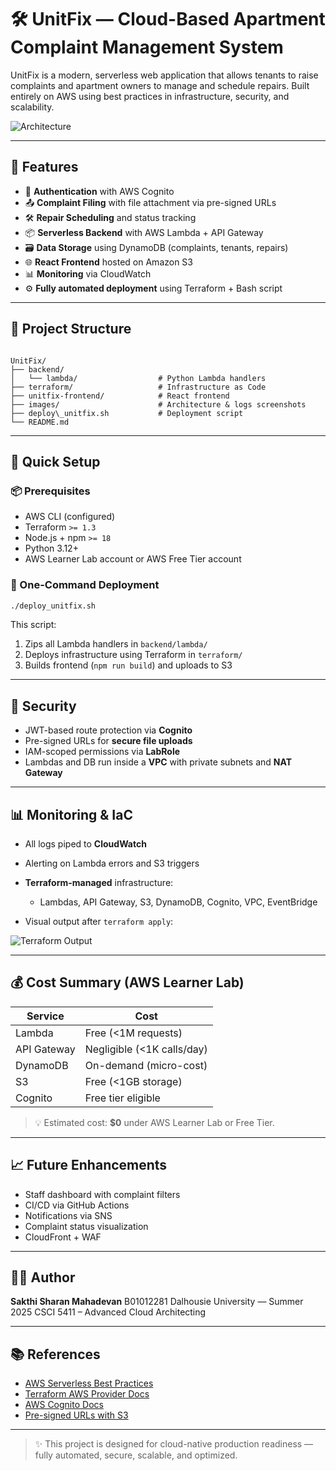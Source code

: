 # 🛠️ UnitFix — Cloud-Based Apartment Complaint Management System

UnitFix is a modern, serverless web application that allows tenants to raise complaints and apartment owners to manage and schedule repairs. Built entirely on AWS using best practices in infrastructure, security, and scalability.

![Architecture](images/architecture-diagram.png)

---

## 🌟 Features

- 🔐 **Authentication** with AWS Cognito
- 📤 **Complaint Filing** with file attachment via pre-signed URLs
- 🛠️ **Repair Scheduling** and status tracking
- 📦 **Serverless Backend** with AWS Lambda + API Gateway
- 🗃️ **Data Storage** using DynamoDB (complaints, tenants, repairs)
- 🌐 **React Frontend** hosted on Amazon S3
- 📊 **Monitoring** via CloudWatch
- ⚙️ **Fully automated deployment** using Terraform + Bash script

---

## 📁 Project Structure

```

UnitFix/
├── backend/
│   └── lambda/                  # Python Lambda handlers
├── terraform/                   # Infrastructure as Code
├── unitfix-frontend/            # React frontend
├── images/                      # Architecture & logs screenshots
├── deploy\_unitfix.sh           # Deployment script
└── README.md

````

---

## 🚀 Quick Setup

### 📦 Prerequisites

- AWS CLI (configured)
- Terraform `>= 1.3`
- Node.js + npm `>= 18`
- Python 3.12+
- AWS Learner Lab account or AWS Free Tier account

### 🔧 One-Command Deployment

```bash
./deploy_unitfix.sh
````

This script:

1. Zips all Lambda handlers in `backend/lambda/`
2. Deploys infrastructure using Terraform in `terraform/`
3. Builds frontend (`npm run build`) and uploads to S3

---

## 🔐 Security

* JWT-based route protection via **Cognito**
* Pre-signed URLs for **secure file uploads**
* IAM-scoped permissions via **LabRole**
* Lambdas and DB run inside a **VPC** with private subnets and **NAT Gateway**

---

## 📊 Monitoring & IaC

* All logs piped to **CloudWatch**
* Alerting on Lambda errors and S3 triggers
* **Terraform-managed** infrastructure:

  * Lambdas, API Gateway, S3, DynamoDB, Cognito, VPC, EventBridge
* Visual output after `terraform apply`:

![Terraform Output](images/terraform-output.png)

---

## 💰 Cost Summary (AWS Learner Lab)

| Service     | Cost                       |
| ----------- | -------------------------- |
| Lambda      | Free (<1M requests)        |
| API Gateway | Negligible (<1K calls/day) |
| DynamoDB    | On-demand (micro-cost)     |
| S3          | Free (<1GB storage)        |
| Cognito     | Free tier eligible         |

> 💡 Estimated cost: **\$0** under AWS Learner Lab or Free Tier.

---

## 📈 Future Enhancements

* Staff dashboard with complaint filters
* CI/CD via GitHub Actions
* Notifications via SNS
* Complaint status visualization
* CloudFront + WAF

---

## 🧑‍💻 Author

**Sakthi Sharan Mahadevan**
B01012281
Dalhousie University — Summer 2025
CSCI 5411 – Advanced Cloud Architecting

---

## 📚 References

* [AWS Serverless Best Practices](https://docs.aws.amazon.com/serverless/latest/application/serverless-best-practices.html)
* [Terraform AWS Provider Docs](https://registry.terraform.io/providers/hashicorp/aws/latest/docs)
* [AWS Cognito Docs](https://docs.aws.amazon.com/cognito/)
* [Pre-signed URLs with S3](https://docs.aws.amazon.com/AmazonS3/latest/userguide/ShareObjectPreSignedURL.html)

---

> ✨ This project is designed for cloud-native production readiness — fully automated, secure, scalable, and optimized.
